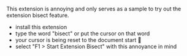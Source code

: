 
This extension is annoying and only serves as a sample to try out the extension bisect feature. 

* install this extension
* type the word "bisect" or put the cursor on that word
* your cursor is being reset to the document start 🤬 
* select "F1 > Start Extension Bisect" with this annoyance in mind

